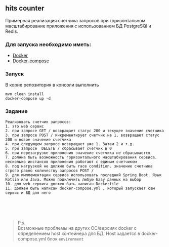 ## hits counter

Примерная реализация счетчика запросов при горизонтальном масштабирование приложения с использованием БД PostgreSQl и Redis.

### Для запуска необходимо иметь:
* [Docker](https://www.docker.com/)
* [Docker-compose](https://docs.docker.com/compose/)

### Запуск
В корне репозитория в консоли выполнить 
```
mvn clean install
docker-compose up -d
```

### Задание
```
Реализовать счетчик запросов:
1. это web сервис
2. при запросе GET / возвращает статус 200 и текущее значение счетчика
3. при запросе POST / инкрементирует счетчик на 1, возвращает статус 200 и новое значение счетчика
4. при следующем запросе возвращает уже 1. Затем 2 и т.д.
5. при запросе  DELETE / сбрасывает счетчик в 0
6. при перезагрузке приложения значение счетчика не сбрасывается
7. должна быть возможность горизонтального масштабирования сервиса. несколько инстансов приложения работают с единым счетчиком
8. под нагрузкой не должно быть race condition. значение счетчика строго равно количеству запросов POST /
9. для имплементации сервиса использовать последний Spring Boot. Язык Kotlin или Java. Можно подключить любую базу данных на выбор
10. для web сервиса должен быть написан Dockerfile 
11. должен быть написан docker-compose.yml , который запускает сам сервис и БД для него
```
<br/><br/><br/>

> P.s.
> <br/>
> Возможные проблемы на других ОС/версиях docker с определением host контейнера для БД. Host задается в docker-compose.yml блок `environment`<br/>
